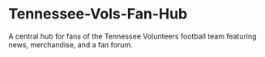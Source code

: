 # Tennessee-Vols-Fan-Hub
 A central hub for fans of the Tennessee Volunteers football team featuring news, merchandise, and a fan forum.
